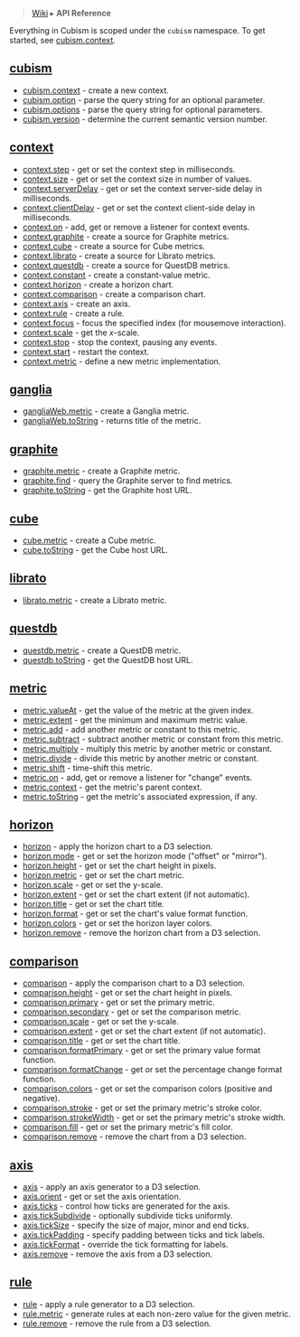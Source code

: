 > [Wiki](Home) ▸ <b>API Reference</b>

Everything in Cubism is scoped under the `cubism` namespace. To get started, see [cubism.context](Cubism#wiki-context).

## [cubism](Cubism)

* [cubism.context](Cubism#wiki-context) - create a new context.
* [cubism.option](Cubism#wiki-option) - parse the query string for an optional parameter.
* [cubism.options](Cubism#wiki-options) - parse the query string for optional parameters.
* [cubism.version](Cubism#wiki-version) - determine the current semantic version number.

## [context](Context)

* [context.step](Context#wiki-step) - get or set the context step in milliseconds.
* [context.size](Context#wiki-size) - get or set the context size in number of values.
* [context.serverDelay](Context#wiki-serverDelay) - get or set the context server-side delay in milliseconds.
* [context.clientDelay](Context#wiki-clientDelay) - get or set the context client-side delay in milliseconds.
* [context.on](Context#wiki-on) - add, get or remove a listener for context events.
* [context.graphite](Context#wiki-graphite) - create a source for Graphite metrics.
* [context.cube](Context#wiki-cube) - create a source for Cube metrics.
* [context.librato](Context#wiki-librato) - create a source for Librato metrics.
* [context.questdb](Context#wiki-questdb) - create a source for QuestDB metrics.
* [context.constant](Context#wiki-constant) - create a constant-value metric.
* [context.horizon](Context#wiki-horizon) - create a horizon chart.
* [context.comparison](Context#wiki-comparison) - create a comparison chart.
* [context.axis](Context#wiki-axis) - create an axis.
* [context.rule](Context#wiki-rule) - create a rule.
* [context.focus](Context#wiki-focus) - focus the specified index (for mousemove interaction).
* [context.scale](Context#wiki-scale) - get the <i>x</i>-scale.
* [context.stop](Context#wiki-stop) - stop the context, pausing any events.
* [context.start](Context#wiki-start) - restart the context.
* [context.metric](Context#wiki-metric) - define a new metric implementation.

## [ganglia](Ganglia)

* [gangliaWeb.metric](Ganglia#wiki-metric) - create a Ganglia metric.
* [gangliaWeb.toString](Ganglia#wiki-metric) - returns title of the metric.

## [graphite](Graphite)

* [graphite.metric](Graphite#wiki-metric) - create a Graphite metric.
* [graphite.find](Graphite#wiki-find) - query the Graphite server to find metrics.
* [graphite.toString](Graphite#wiki-toString) - get the Graphite host URL.

## [cube](Cube)

* [cube.metric](Cube#wiki-metric) - create a Cube metric.
* [cube.toString](Cube#wiki-toString) - get the Cube host URL.

## [librato](Librato)

* [librato.metric](Librato#wiki-metric) - create a Librato metric.

## [questdb](QuestDB)

* [questdb.metric](QuestDB#wiki-metric) - create a QuestDB metric.
* [questdb.toString](QuestDB#wiki-toString) - get the QuestDB host URL.

## [metric](Metric)

* [metric.valueAt](Metric#wiki-valueAt) - get the value of the metric at the given index.
* [metric.extent](Metric#wiki-extent) - get the minimum and maximum metric value.
* [metric.add](Metric#wiki-add) - add another metric or constant to this metric.
* [metric.subtract](Metric#wiki-subtract) - subtract another metric or constant from this metric.
* [metric.multiply](Metric#wiki-multiply) - multiply this metric by another metric or constant.
* [metric.divide](Metric#wiki-divide) - divide this metric by another metric or constant.
* [metric.shift](Metric#wiki-shift) - time-shift this metric.
* [metric.on](Metric#wiki-on) - add, get or remove a listener for "change" events.
* [metric.context](Metric#wiki-context) - get the metric's parent context.
* [metric.toString](Metric#wiki-toString) - get the metric's associated expression, if any.

## [horizon](Horizon)

* [horizon](Horizon#wiki-_horizon) - apply the horizon chart to a D3 selection.
* [horizon.mode](Horizon#wiki-mode) - get or set the horizon mode ("offset" or "mirror").
* [horizon.height](Horizon#wiki-height) - get or set the chart height in pixels.
* [horizon.metric](Horizon#wiki-metric) - get or set the chart metric.
* [horizon.scale](Horizon#wiki-scale) - get or set the y-scale.
* [horizon.extent](Horizon#wiki-extent) - get or set the chart extent (if not automatic).
* [horizon.title](Horizon#wiki-title) - get or set the chart title.
* [horizon.format](Horizon#wiki-format) - get or set the chart's value format function.
* [horizon.colors](Horizon#wiki-colors) - get or set the horizon layer colors.
* [horizon.remove](Horizon#wiki-remove) - remove the horizon chart from a D3 selection.

## [comparison](Comparison)

* [comparison](Comparison#wiki-_comparison) - apply the comparison chart to a D3 selection.
* [comparison.height](Comparison#wiki-height) - get or set the chart height in pixels.
* [comparison.primary](Comparison#wiki-primary) - get or set the primary metric.
* [comparison.secondary](Comparison#wiki-secondary) - get or set the comparison metric.
* [comparison.scale](Comparison#wiki-scale) - get or set the y-scale.
* [comparison.extent](Comparison#wiki-extent) - get or set the chart extent (if not automatic).
* [comparison.title](Comparison#wiki-title) - get or set the chart title.
* [comparison.formatPrimary](Comparison#wiki-formatPrimary) - get or set the primary value format function.
* [comparison.formatChange](Comparison#wiki-formatChange) - get or set the percentage change format function.
* [comparison.colors](Comparison#wiki-colors) - get or set the comparison colors (positive and negative).
* [comparison.stroke](Comparison#wiki-stroke) - get or set the primary metric's stroke color.
* [comparison.strokeWidth](Comparison#wiki-strokeWidth) - get or set the primary metric's stroke width.
* [comparison.fill](Comparison#wiki-fill) - get or set the primary metric's fill color.
* [comparison.remove](Comparison#wiki-remove) - remove the chart from a D3 selection.

## [axis](Axis)

* [axis](Axis#wiki-_axis) - apply an axis generator to a D3 selection.
* [axis.orient](Axis#wiki-orient) - get or set the axis orientation.
* [axis.ticks](Axis#wiki-ticks) - control how ticks are generated for the axis.
* [axis.tickSubdivide](Axis#wiki-tickSubdivide) - optionally subdivide ticks uniformly.
* [axis.tickSize](Axis#wiki-tickSize) - specify the size of major, minor and end ticks.
* [axis.tickPadding](Axis#wiki-tickPadding) - specify padding between ticks and tick labels.
* [axis.tickFormat](Axis#wiki-tickFormat) - override the tick formatting for labels.
* [axis.remove](Axis#wiki-remove) - remove the axis from a D3 selection.

## [rule](Rule)

* [rule](Rule#wiki-_rule) - apply a rule generator to a D3 selection.
* [rule.metric](Rule#wiki-metric) - generate rules at each non-zero value for the given metric.
* [rule.remove](Rule#wiki-remove) - remove the rule from a D3 selection.